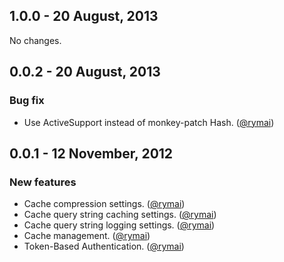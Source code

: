 ## 1.0.0 - 20 August, 2013

No changes.

## 0.0.2 - 20 August, 2013

### Bug fix

- Use ActiveSupport instead of monkey-patch Hash. ([@rymai][])

## 0.0.1 - 12 November, 2012

### New features

- Cache compression settings. ([@rymai][])
- Cache query string caching settings. ([@rymai][])
- Cache query string logging settings. ([@rymai][])
- Cache management. ([@rymai][])
- Token-Based Authentication. ([@rymai][])

<!--- The following link definition list is generated by PimpMyChangelog --->
[@rymai]: https://github.com/rymai
